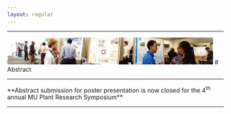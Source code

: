 ```yaml
---
layout: regular
---
```


<hr style="clear: both;" />
<img src="/posterview.jpg" style="max-width:95%"/>
# Abstract
<hr style="clear: both;" />
**Abstract submission for poster presentation is now closed for the 4<sup>th</sup> annual MU Plant Research Symposium** <br/>
<hr style="clear: both;" />
